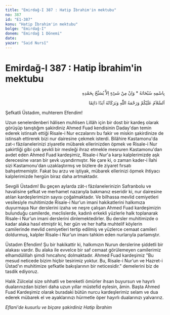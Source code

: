 ```yaml
---
title: "Emirdağ-I 387 : Hatip İbrahim'in mektubu"
no: 387
id: "E1-387"
konu: "Hatip İbrahim'in mektubu"
bolge: "Emirdağ-I"
donem: "Emirdağ 1 Dönemi"
date: 
yazar: "Said Nursî"
---
```


# Emirdağ-I 387 : Hatip İbrahim'in mektubu

<p class="arabic" dir="rtl" title="Meal: “Subhân Allah’ın adıyla” * “Hiçbir şey yoktur ki O'nu hamd ile tesbih etmesin” [İsrâ 17:44]">بِاسْمِهِ سُبْحَانَهُ * وَاِنْ مِنْ شَىْءٍ اِلاَّ يُسَبِّحُ بِحَمْدِهِ</p>

<p class="arabic" dir="rtl" title="Meal: “Allah’ın selâmı, rahmeti ve bereketleri, ebedî ve dâimî olarak üzerinize olsun.”">اَلسَّلاَمُ عَلَيْكُمْ وَرَحْمَةُ اللّٰهِ وَبَرَكَاتُهُ اَبَدًا دَائِمًا</p>

Şefkatli Üstadım, muhterem Efendim!

Uzun senelerdenberi hâlisen muhlisen Lillâh için bir dost bir kardeş olarak görüşüp tanıştığım şakirdiniz Ahmed Fuad kendisinin Daday'dan temin ederek istinsah ettiği Risale-i Nur eczalarını bu fakir ve miskin şakirdinize de istinsah ettirerek bizi nur dairesine çekmek isterdi. Bilâhire Kastamonu'da zat-ı fâzılanelerinizi ziyaretle mübarek ellerinizden öpmek ve Risale-i Nur şakirtliği gibi çok şevkli bir mesleği ihraz etmekle mesruren Kastamonu'dan avdet eden Ahmed Fuad kardeşimiz, Risale-i Nur'a karşı kalplerimizde aşk derecesine varan bir şevk uyandırmıştır. Ne çare ki, o zaman kader-i İlahi sizi Kastamonu'dan uzaklaştırmış ve bizlere de ziyaret fırsatı bahşetmemiştir. Fakat bu arzu ve iştiyak, mübarek ellerinizi öpmek ihtiyacı kalplerimizde hergün biraz daha artmaktadır.

Sevgili Üstadım! Bu geçen aylarda zât-ı fâzılanelerinizin Safranbolu ve havalisine şefkat ve merhamet nazarıyla bakmanız eseridir ki, nur dairesine atılan kardeşlerimizin sayısı çoğalmaktadır. Ve bilhassa mevlid cemiyetleri vesilesiyle muhitimizde Risale-i Nur’un imani hakikatlerini halkımıza duyurmaya Nur derslerini izaha ve neşre çalışan Ahmed Fuad kardeşimizin bulunduğu camilerde, meclislerde, kadınlı erkekli yüzlerle halk toplanarak Risale-i Nur’un imani derslerini dinlemektedirler. Bu dersler muhitimizde o kadar alaka hasıl etmiştir ki, her gün ve her hafta muhtelif köylerin camilerinde mevlid cemiyetleri tertip edilmiş ve yüzlerce cemaat camileri doldurmuş, kalpler Risale-i Nur’un imanı tahkim eden nurlarıyla parlamıştır.

Üstadım Efendim! Şu bir hakikattir ki, halkımızın Nurun derslerine şiddetli bir alakası vardır. Bu alaka ile evvelce bir saf cemaat görülemeyen camilerimiz elhamdülillah şimdi hıncahınç dolmaktadır. Ahmed Fuad kardeşimiz "Bu mesud neticede bizim hiçbir tesirimiz yoktur. Bu, Risale-i Nur’un ve Hazret-i Üstad'ın muhitimize şefkatle bakışlarının bir neticesidir." demelerini biz de tasdik ediyoruz.

Halık Zülcelal size sıhhatli ve bereketli ömürler ihsan buyursun ve hayırlı dualarınızdan bizleri daha uzun yıllar müstefid eylesin, âmin. Başta Ahmed Fuad Kardeşimiz olarak buradaki bütün nurcu kardeşlerimiz selam ve dua ederek mübarek el ve ayaklarınızı hürmetle öper hayırlı dualarınızı yalvarırız.

*Eflani'de kusurlu ve biçare şakirdiniz*
*Hatip İbrahim*
